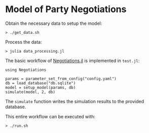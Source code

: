 # Model of Party Negotiations

Obtain the necessary data to setup the model:

```
> ./get_data.sh
```

Process the data:

```
> julia data_processing.jl
```

The basic workflow of [Negotiations.jl](https://github.com/social-dynamics/party-negotiations) is implemented in `test.jl`:

```{julia}
using Negotiations

params = parameter_set_from_config("config.yaml")
db = load_database("db.sqlite")
model = setup_model(params, db)
simulate(model, 2, db)
```

The `simulate` function writes the simulation results to the provided database.

This entire workflow can be executed with:

```
> ./run.sh
```
